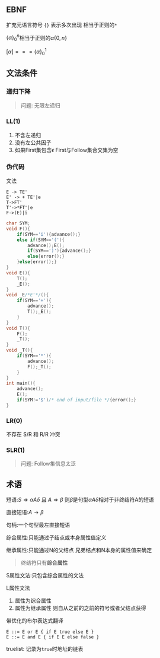 ## EBNF

扩充元语言符号 `{}` 表示多次出现 相当于正则的`*`

$\{{\alpha}\}_0^n$相当于正则的$\alpha\{0,n\}$

$[\alpha]===\{\alpha\}_0^1$

## 文法条件

### 递归下降

> 问题: 无限左递归

### LL(1)

1. 不含左递归
2. 没有左公共因子
3. 如果First集包含$\epsilon$ First与Follow集合交集为空

### 伪代码

文法

```bnf
E -> TE'
E' -> + TE'|e
T->FT'
T'->*FT'|e
F->(E)|i
```



```C
char SYM;
void F(){
    if(SYM=='i'){advance();}
    else if(SYM=='('){
        advance();E();
        if(SYM==')'){advance();}
        else{error();}
    }else{error();}
}
void E(){
    T();
    _E();
}
void _E/*E'*/(){
    if(SYM=='+'){
        advance();
        T();_E();
    }
}
void T(){
    F();
    _T();
}
void _T(){
    if(SYM=='*'){
        advance();
        F();_T();
    }
}
int main(){
    advance();
    E();
    if(SYM!='$')/* end of input/file */{error();}
}
```



### LR(0)

不存在 S/R 和 R/R 冲突

### SLR(1)

> 问题: Follow集信息太泛

## 术语

短语:$S\Rightarrow\alpha A\delta$ 且 $A\Rightarrow\beta$ 则$\beta$是句型$\alpha A\delta$相对于非终结符A的短语

直接短语:$A\to\beta$

句柄:一个句型最左直接短语



综合属性:只能通过子结点或本身属性值定义

继承属性:只能通过N的父结点 兄弟结点和N本身的属性值来确定

> 终结符只有**综合属性**

S属性文法:只包含综合属性的文法

L属性文法

1. 属性为综合属性
2. 属性为继承属性 则自从之前的之前的符号或者父结点获得

带优化的布尔表达式翻译

```bnf
E ::= E or E { if E true else E }
E ::= E and E { if E E else false }
```

truelist: 记录为`true`时地址的链表